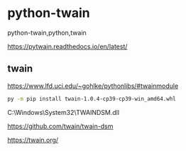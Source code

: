 # python-twain
python-twain,python,twain

<https://pytwain.readthedocs.io/en/latest/>

## twain

<https://www.lfd.uci.edu/~gohlke/pythonlibs/#twainmodule>

```bash
py -m pip install twain-1.0.4-cp39-cp39-win_amd64.whl 
```

C:\Windows\System32\TWAINDSM.dll

https://github.com/twain/twain-dsm

https://twain.org/

